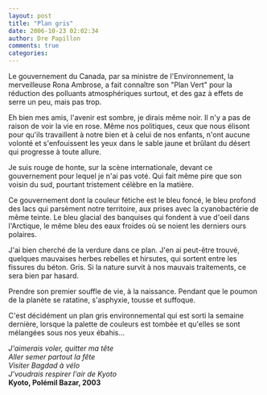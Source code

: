 ```yaml
---
layout: post
title: "Plan gris"
date: 2006-10-23 02:02:34
author: Dre Papillon
comments: true
categories: 
---
```



Le gouvernement du Canada, par sa ministre de l'Environnement, la merveilleuse Rona Ambrose, a fait connaître son "Plan Vert" pour la réduction des polluants atmosphériques surtout, et des gaz à effets de serre un peu, mais pas trop.

Eh bien mes amis, l'avenir est sombre, je dirais même noir.  Il n'y a pas de raison de voir la vie en rose. Même nos politiques, ceux que nous élisont pour qu'ils travaillent à notre bien et à celui de nos enfants, n'ont aucune volonté et s'enfouissent les yeux dans le sable jaune et brûlant du désert qui progresse à toute allure.

Je suis rouge de honte, sur la scène internationale, devant ce gouvernement pour lequel je n'ai pas voté. Qui fait même pire que son voisin du sud, pourtant tristement célèbre en la matière.

Ce gouvernement dont la couleur fétiche est le bleu foncé, le bleu profond des lacs qui parsèment notre territoire, aux prises avec la cyanobactérie de même teinte. Le bleu glacial des banquises qui fondent à vue d'oeil dans l'Arctique, le même bleu des eaux froides où se noient les derniers ours polaires.

J'ai bien cherché de la verdure dans ce plan. J'en ai peut-être trouvé, quelques mauvaises herbes rebelles et hirsutes, qui sortent entre les fissures du béton.  Gris. Si la nature survit à nos mauvais traitements, ce sera bien par hasard.

Prendre son premier souffle de vie, à la naissance. Pendant que le poumon de la planète se ratatine, s'asphyxie, tousse et suffoque.

C'est décidément un plan gris environnemental qui est sorti la semaine dernière, lorsque la palette de couleurs est tombée et qu'elles se sont mélangées sous nos yeux ébahis...

*J'aimerais voler, quitter ma tête<br/>
Aller semer partout la fête<br/>
Visiter Bagdad à vélo<br/>
J'voudrais respirer l'air de Kyoto*<br/>
**Kyoto, Polémil Bazar, 2003**